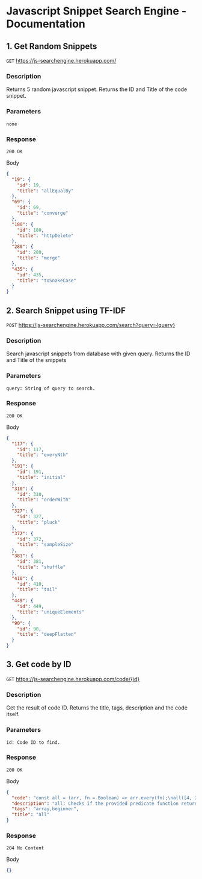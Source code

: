 # Javascript Snippet Search Engine - Documentation

## 1. Get Random Snippets

`GET` https://js-searchengine.herokuapp.com/

### Description

Returns 5 random javascript snippet. Returns the ID and Title of the code snippet.

### Parameters

`none`

### Response

`200 OK`

Body

```json
{
  "19": {
    "id": 19,
    "title": "allEqualBy"
  },
  "69": {
    "id": 69,
    "title": "converge"
  },
  "180": {
    "id": 180,
    "title": "httpDelete"
  },
  "280": {
    "id": 280,
    "title": "merge"
  },
  "435": {
    "id": 435,
    "title": "toSnakeCase"
  }
}
```

## 2. Search Snippet using TF-IDF

`POST` https://js-searchengine.herokuapp.com/search?query={query}

### Description

Search javascript snippets from database with given query. Returns the ID and Title of the snippets

### Parameters

`query: String of query to search.`

### Response

`200 OK`

Body

```json
{
  "117": {
    "id": 117,
    "title": "everyNth"
  },
  "191": {
    "id": 191,
    "title": "initial"
  },
  "310": {
    "id": 310,
    "title": "orderWith"
  },
  "327": {
    "id": 327,
    "title": "pluck"
  },
  "372": {
    "id": 372,
    "title": "sampleSize"
  },
  "381": {
    "id": 381,
    "title": "shuffle"
  },
  "410": {
    "id": 410,
    "title": "tail"
  },
  "449": {
    "id": 449,
    "title": "uniqueElements"
  },
  "90": {
    "id": 90,
    "title": "deepFlatten"
  }
}
```

## 3. Get code by ID

`GET` https://js-searchengine.herokuapp.com/code/{id}

### Description

Get the result of code ID. Returns the title, tags, description and the code itself.

### Parameters

`id: Code ID to find.`

### Response

`200 OK`

Body

```json
{
  "code": "const all = (arr, fn = Boolean) => arr.every(fn);\nall([4, 2, 3], x => x > 1); // true\nall([1, 2, 3]); // true",
  "description": "all: Checks if the provided predicate function returns true for all elements in a collection.\n\nUse Array.prototype.every() to test if all elements in the collection return true based on fn.\nOmit the second argument, fn, to use Boolean as a default.",
  "tags": "array,beginner",
  "title": "all"
}
```

### Response

`204 No Content`

Body

```json
{}
```
